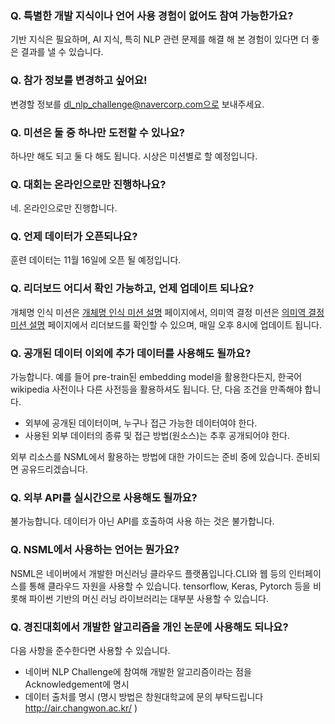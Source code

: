 ### Q. 특별한 개발 지식이나 언어 사용 경험이 없어도 참여 가능한가요?
기반 지식은 필요하며, AI 지식, 특히 NLP 관련 문제를 해결 해 본 경험이 있다면 더 좋은 결과를 낼 수 있습니다.

### Q. 참가 정보를 변경하고 싶어요!
변경할 정보를 dl_nlp_challenge@navercorp.com으로 보내주세요.

### Q. 미션은 둘 중 하나만 도전할 수 있나요?
하나만 해도 되고 둘 다 해도 됩니다. 시상은 미션별로 할 예정입니다.

### Q. 대회는 온라인으로만 진행하나요?
네. 온라인으로만 진행합니다.

### Q. 언제 데이터가 오픈되나요?
훈련 데이터는 11월 16일에 오픈 될 예정입니다.

### Q. 리더보드 어디서 확인 가능하고, 언제 업데이트 되나요?
개체명 인식 미션은 [개체명 인식 미션 설명](http://air.changwon.ac.kr/?page_id=10) 페이지에서, 의미역 결정 미션은 [의미역 결정 미션 설명](http://air.changwon.ac.kr/?page_id=14) 페이지에서 리더보드를 확인할 수 있으며, 매일 오후 8시에 업데이트 됩니다.

### Q. 공개된 데이터 이외에 추가 데이터를 사용해도 될까요?
가능합니다. 예를 들어 pre-train된 embedding model을 활용한다든지, 한국어 wikipedia 사전이나 다른 사전등을 활용하셔도 됩니다.
단, 다음 조건을 만족해야 합니다.
  - 외부에 공개된 데이터이며, 누구나 접근 가능한 데이터여야 한다.
  - 사용된 외부 데이터의 종류 및 접근 방법(원소스)는 추후 공개되어야 한다.
  
외부 리소스를 NSML에서 활용하는 방법에 대한 가이드는 준비 중에 있습니다. 준비되면 공유드리겠습니다.

### Q. 외부 API를 실시간으로 사용해도 될까요?
불가능합니다. 데이터가 아닌 API를 호출하여 사용 하는 것은 불가합니다.

### Q. NSML에서 사용하는 언어는 뭔가요?
NSML은 네이버에서 개발한 머신러닝 클라우드 플랫폼입니다.CLI와 웹 등의 인터페이스를 통해 클라우드 자원을 사용할 수 있습니다. tensorflow, Keras, Pytorch 등을 비롯해 파이썬 기반의 머신 러닝 라이브러리는 대부분 사용할 수 있습니다.

### Q. 경진대회에서 개발한 알고리즘을 개인 논문에 사용해도 되나요?
다음 사항을 준수한다면 사용할 수 있습니다.
* 네이버 NLP Challenge에 참여해 개발한 알고리즘이라는 점을 Acknowledgement에 명시
* 데이터 출처를 명시 (명시 방법은 창원대학교에 문의 부탁드립니다 http://air.changwon.ac.kr/ )
